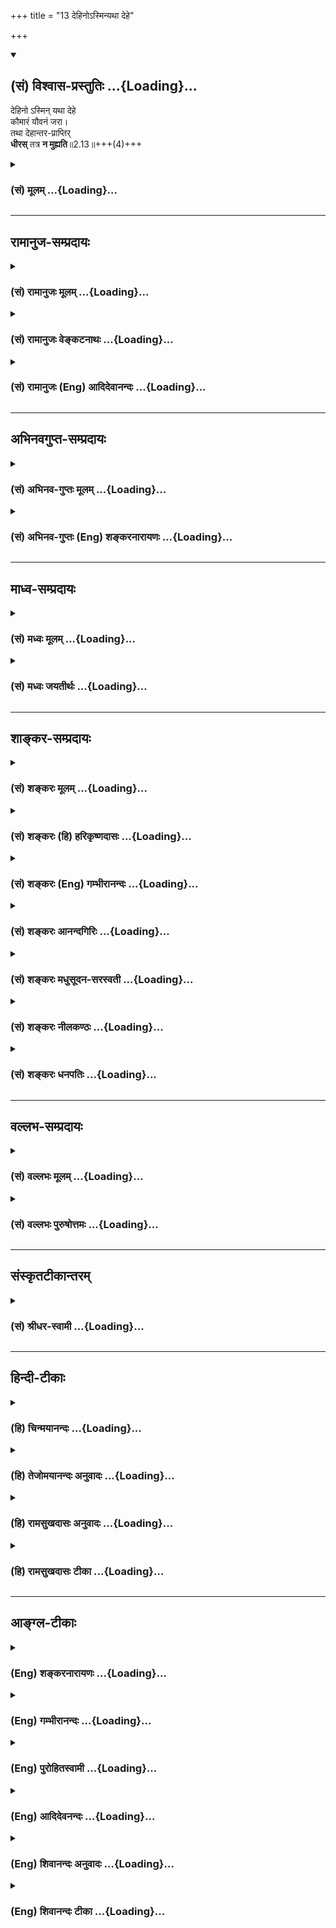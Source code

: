+++
title = "13 देहिनोऽस्मिन्यथा देहे"

+++
<div class="js_include" newlevelforh1="2" title="(सं) विश्वास-प्रस्तुतिः" unfilled url="/purANam_vaiShNavam/mahAbhAratam/06-bhIShma-parva/03-bhagavad-gItA-parva/saMskRtam/vishvAsa-prastutiH/02_sAnkhya-yogaH_sarva-/13_dehino-sminyathA_.md">
<details open><summary><h2>(सं) विश्वास-प्रस्तुतिः ...{Loading}...</h2></summary>

देहिनो ऽस्मिन् यथा देहे  
कौमारं यौवनं जरा।  
तथा देहान्तर-प्राप्तिर्  
**धीरस्** तत्र **न मुह्यति**॥2.13॥+++(4)+++
</details>
</div>
<div class="js_include collapsed" newlevelforh1="3" title="(सं) मूलम्" unfilled url="/purANam_vaiShNavam/mahAbhAratam/06-bhIShma-parva/03-bhagavad-gItA-parva/saMskRtam/mUlam/02_sAnkhya-yogaH_sarva-/13_dehino-sminyathA_.md">
<details><summary><h3>(सं) मूलम् ...{Loading}...</h3></summary>

देहिनोऽस्मिन्यथा देहे कौमारं यौवनं जरा।  
तथा देहान्तरप्राप्तिर्धीरस्तत्र न मुह्यति।।2.13।।
</details>
</div>


_________________
## रामानुज-सम्प्रदायः
<div class="js_include collapsed" newlevelforh1="3" title="(सं) रामानुजः मूलम्" unfilled url="/purANam_vaiShNavam/mahAbhAratam/06-bhIShma-parva/03-bhagavad-gItA-parva/saMskRtam/rAmAnujaH/mUlam/02_sAnkhya-yogaH_sarva-/13_dehino-sminyathA_.md">
<details><summary><h3>(सं) रामानुजः मूलम् ...{Loading}...</h3></summary>

।।2.13।। एकस्मिन् देहे वर्तमानस्य **देहिनः** कौमारावस्थां विहाय
यौवनाद्यवस्थाप्राप्तौ आत्मन स्थिरबुद्ध्या **यथा** आत्मा नष्ट इति न
शोचति देहाद् **देहान्तर**प्राप्तौ अपि **तथा** एव स्थिर आत्मा इति
बुद्धिमान् न शोचति। अत आत्मनां नित्यत्वाद् आत्मानो न शोकस्थानम्।  
एतावद् अत्र कर्तव्यम् आत्मनां नित्यानाम् एव अनादिकर्मवश्यतया
तत्तत्कर्मोचितदेहसंस्पृष्टानां तैरेव देहैः बन्धनिवृत्तये शास्त्रीयं
स्ववर्णोचितं युद्धादिकम् अनभिसंहितफलं कर्म कुर्वताम् अवर्जनीयतया
इन्द्रियैः इन्द्रियार्थस्पर्शाः शीतोष्णादिप्रयुक्तसुखदुःखदा भवन्ति ते तु
यावच्छास्त्रीयकर्मसमाप्ति क्षन्तव्या इति।  
इमम् अर्थम् अनन्तरम् एव आह  

</details>
</div>
<div class="js_include collapsed" newlevelforh1="3" title="(सं) रामानुजः वेङ्कटनाथः" unfilled url="/purANam_vaiShNavam/mahAbhAratam/06-bhIShma-parva/03-bhagavad-gItA-parva/saMskRtam/rAmAnujaH/venkaTanAthaH/02_sAnkhya-yogaH_sarva-/13_dehino-sminyathA_.md">
<details><summary><h3>(सं) रामानुजः वेङ्कटनाथः ...{Loading}...</h3></summary>

  
  
।।2.13।। आत्मनामशोचनीयत्वाय नित्यत्वमुक्तम् तत्रात्मनित्यत्वे
जन्ममरणादिप्रतीतिव्यवहारौ कथमिति शङ्कां दृष्टान्तेन परिहरति देहिन
इति। अस्मिन् इति निर्देशाभिप्रेतमाह एकस्मिन्निति।
देहस्यावस्थात्रयान्वयनिदर्शनादपि देहिन्येव
तन्निदर्शनमुचितमित्यभिप्रायेणाह देहे वर्तमानस्येति। कौमारं यौवनं जरा इति
क्रमनिर्देशसूचितार्थस्वभावफलितमुक्तंविहायेति। कौमारयौवनत्यागयोरपि
शोकविशेषनिमित्तत्वात्तद्व्यवच्छेदार्थं यथाशब्दतात्पर्यव्यक्त्यर्थं
चोक्तंआत्मन इत्यादि। बाल्यावस्थानिवृत्तावप्यात्मनः स्थिरत्वबुद्धिर्हि
तद्विनाशनिमित्तशोकाभावहेतुः सोऽत्रापि समान इत्यर्थः। देहान्तरप्राप्तिः
इत्यत्रान्तरशब्दसूचितं पूर्वदेहत्यागाख्यं शोकप्रसञ्जकं दर्शयति देहादिति।
धीरशब्दस्य प्रकरणविशेषितोऽर्थःस्थिर आत्मेति बुद्धिमानिति। अशोच्यान्
इत्यादिना प्रागुक्तेन सङ्गमयति अत इति।  
  
  
एवं श्लोकद्वयेन क्रमात् प्राप्यं निवर्त्यं च व्यञ्जितम् अथात्र हृद्गतं
प्रापकविषयोत्तरश्लोकद्वयफलितं सङ्कलय्य सङ्गतमाह एतावदिति बन्धनिवृत्तय
इत्यन्तःअमृतत्वाय कल्पते 2।15 इत्यस्यार्थः। शुद्धस्वभावानां
संसारानुपपत्तिपरिहारायोक्तंअनादीति। कर्मवश्यतया न
त्वनिर्वचनीयाज्ञानादिवश्यतयेति भावः। स्वतोऽत्यन्तसमानानामात्मनां
देहभोगादिवैषम्यसिद्ध्यर्थमुक्तंतत्तत्कर्मेति। देहैर्बन्धनिवृत्तय इति
देहैर्यो बन्धस्तस्य निवृत्तय इत्यर्थः। यद्वा देहः कर्म
कुर्वतामित्यन्वयः। तदा तु बन्धका एव देहामोक्षसाधनौपयिकाः सम्भवन्तीति
अवधारणाभिप्रायः। शास्त्रीयमिति। अन्यथेश्वरशासनातिलङ्घनाद्दण्ड एव स्यादिति
भावः। स्ववर्णोचितमिति न तु त्वया युद्धादिकं परित्यज्य भैक्षं चर्तुं श्रेय
इति भावः। अमृतत्वहेतुत्वायोक्तंअनभिसंहितेति। प्रतिकूलस्वभावस्य कथं
कर्तव्यत्वमिति शङ्कानिवर्तकतुशब्दद्योतितमवर्जनीयत्वं तितिक्षितव्यत्वे
हेतुः इत्येतावदत्र कर्तव्यमित्यन्वयः।  
  
  
  

</details>
</div>
<div class="js_include collapsed" newlevelforh1="3" title="(सं) रामानुजः (Eng) आदिदेवानन्दः" unfilled url="/purANam_vaiShNavam/mahAbhAratam/06-bhIShma-parva/03-bhagavad-gItA-parva/saMskRtam/rAmAnujaH/english/AdidevAnandaH/02_sAnkhya-yogaH_sarva-/13_dehino-sminyathA_.md">
<details><summary><h3>(सं) रामानुजः (Eng) आदिदेवानन्दः ...{Loading}...</h3></summary>

2.13 As the self is eternal, one does not grieve, thinking that the self
is lost, when an embodied self living in a body gives up the state of
childhood and attains youth and other states. Similarly, the wise men,
knowing that the self is eternal, do not grieve, when the self attains a
body different from the present body. Hence the selves, being eternal,
are not fit objects for grief. This much has to be done here; the
eternal selves because of Their being subject ot beginningless Karma
become endowed with bodies suited to Their Karmas. To get rid of this
bondage (of bodies), embodied beings perform duties like war appropriate
to their stations in life with the help of the same bodies in an
attitude of detachment from the fruits as prescribed by the scripture.
Even to such aspirants, contacts with sense-objects give pleasure and
pain, arising from cold, heat and such other things. But these
experiences are to be endured till the acts enjoined in the scriptures
come to an end. The Lord explains the significance immediately
afterwards:

</details>
</div>


_________________
## अभिनवगुप्त-सम्प्रदायः
<div class="js_include collapsed" newlevelforh1="3" title="(सं) अभिनव-गुप्तः मूलम्" unfilled url="/purANam_vaiShNavam/mahAbhAratam/06-bhIShma-parva/03-bhagavad-gItA-parva/saMskRtam/abhinava-guptaH/mUlam/02_sAnkhya-yogaH_sarva-/13_dehino-sminyathA_.md">
<details><summary><h3>(सं) अभिनव-गुप्तः मूलम् ...{Loading}...</h3></summary>

।।2.13 2.14।। एवमर्थद्वयमाह  
  
न हीत्यादि। अहं हि नैव नासम् अपि तु आसम् एवं त्वम् अमी च राजानः।
आकारान्तरे च सति यदि शोच्यता तर्हि कौमारात् यौवनावाप्तौ किमिति न शोच्यते
यो धीरः स न शोचति। धैर्यं च +++(N धैर्ये च)+++ एतच्छरीरेऽपि यस्यास्था नास्ति
तेन सुकरम्। अतस्त्वं धैर्यमन्विच्छ।  

</details>
</div>
<div class="js_include collapsed" newlevelforh1="3" title="(सं) अभिनव-गुप्तः (Eng) शङ्करनारायणः" unfilled url="/purANam_vaiShNavam/mahAbhAratam/06-bhIShma-parva/03-bhagavad-gItA-parva/saMskRtam/abhinava-guptaH/english/shankaranArAyaNaH/02_sAnkhya-yogaH_sarva-/13_dehino-sminyathA_.md">
<details><summary><h3>(सं) अभिनव-गुप्तः (Eng) शङ्करनारायणः ...{Loading}...</h3></summary>

2.12-13 Na hi etc. Dehinah etc Never indeed did I not exist, but I did
exist \[always\]. Likewise are you and these kings. If there can be
lamentability for one, on attaining change in physical form then why is
one not lamented over when one attains the youth from the boyhood ; He,
who is wise, does not lament. But, wisdom is easily attainable for him
whose concern is not even for this \[present\] body. Therefore you must
seek wisdom.

</details>
</div>


_________________
## माध्व-सम्प्रदायः
<div class="js_include collapsed" newlevelforh1="3" title="(सं) मध्वः मूलम्" unfilled url="/purANam_vaiShNavam/mahAbhAratam/06-bhIShma-parva/03-bhagavad-gItA-parva/saMskRtam/madhvaH/mUlam/02_sAnkhya-yogaH_sarva-/13_dehino-sminyathA_.md">
<details><summary><h3>(सं) मध्वः मूलम् ...{Loading}...</h3></summary>

।।2.13।। देहिनो भावे एतद्भवति तदेवासिद्धमिति चेत् न देहिनोऽस्मिन्। यथा
कौमारादिशरीरभेदेऽपि देही तदीक्षिता सिद्धः एवं देहान्तरप्राप्तावपि
ईक्षितृत्वात्। न हि जडस्य शरीरस्य कौमाराद्यनुभवः सम्भवति
मृतस्यादर्शनात्। मृतस्य वाय्वाद्यपगमादनुभवाभावः। अहं मनुष्यः
इत्याद्यनुभवाच्चैतत्सिद्धमिति चेत् न सत्येवाविशेषे देहे सुप्त्यादौ
ज्ञानादिविशेषादर्शनात्।  
समश्चाभिमानो मनसि काष्ठादिवच्च। श्रुतेश्च। प्रामाण्यं च प्रत्यक्षादिवत्।
न च बौद्धादिवत् अपौरुषेयत्वात्। न ह्यपौरुषेये पौरुषेयाज्ञानादयः
कल्पयितुं शक्याः। विना च कस्यचिद्वाक्यस्यापौरुषेयत्वं न
सर्वसमयाभिमतधर्मादिसिद्धिः।  
यश्च तौ नाङ्गीकुरुते नासौ समयी अप्रयोजकत्वात्। मास्तु धर्मो
निरूप्यत्वादिति चेत् न सर्वाभिमतस्य प्रमाणं विना निषेद्धुमशक्यत्वात्। न
च सिद्धिरप्रमाणकस्येति चेत् न सर्वाभिमतेरेव प्रमाणत्वात् अन्यथा
सर्ववाचनिकव्यवहारासिद्धेश्च।  
न च मया श्रुतमिति तव ज्ञातुं शक्यम् अन्यथा वा प्रत्युत्तरं स्यात्
भ्रान्तिर्वा तव स्यात् सर्वदुःखकारणत्वं वा स्यात् एको वाऽन्यथा स्यात्।
रचितत्वे च धर्मप्रमाणस्य कर्तुरज्ञानादिदोषशङ्का स्यात्। न चादोषत्वं  
  
स्ववाक्येनैव सिद्ध्यति। न च येनकेनचिदपौरुषेयमित्युक्तमुक्तवाक्यसमम्
अनादिकालपरिग्रहसिद्धत्वात्।  
अतः प्रामाण्यं श्रुतेः। अतः कुतर्कैर्धीरस्तत्र न मुह्यति। अथवा जीवनाशं
देहनाशं वा अपेक्ष्य शोकः। न जीवनाशं नित्यत्वादित्याह न त्वेवेति। नापि
देहनाशमित्याहदेहिन इति। यथा कौमारादिदेहहानेन जरादिप्राप्तावशोकः एवं
जीर्णादिदेहहानेन देहान्तरप्राप्तावपि।  

</details>
</div>
<div class="js_include collapsed" newlevelforh1="3" title="(सं) मध्वः जयतीर्थः" unfilled url="/purANam_vaiShNavam/mahAbhAratam/06-bhIShma-parva/03-bhagavad-gItA-parva/saMskRtam/madhvaH/jayatIrthaH/02_sAnkhya-yogaH_sarva-/13_dehino-sminyathA_.md">
<details><summary><h3>(सं) मध्वः जयतीर्थः ...{Loading}...</h3></summary>

।।2.13।। ननु चात्र किं परिदृश्यमानदेहपक्षीकारेणानुमीयते किंवा
तदतिरिक्तदेहिपक्षीकारेण। नाद्यः देहोत्पत्तिनाशयोः प्रत्यक्षसिद्धत्वेन
हेतोः स्वरूपासिद्धत्वात्कालात्ययापदिष्टत्वाच्चेति स्फुटत्वान्नोक्तम्।
द्वितीये दोषमाह **देहिन** इति। देहिनो देहवतो देहातिरिक्तस्यात्मनो भावे
सद्भावे एतन्नित्यत्वानुमानं सम्भवति देहपक्षोक्तदोषाभावात् किन्तु
देहातिरिक्तात्मसत्त्वमेवासिद्धम् प्रमाणाभावात्। ततश्चाश्रयासिद्धिरिति।
अस्तु वा देहातिरिक्तात्मसत्वं तथापि नानुमानं सम्भवतीत्याह **देहिन**
इति। देहिन इत्येकवचनमतंत्रम्। पूर्वोत्तरदेहेष्वेक एवात्मेत्यस्यार्थस्य
भावे एतदनुमानं सम्भवति स्वरूपसिद्ध्याद्यभावात्। किं नाम
तत्पूर्वोत्तरदेहेष्वात्मैक्यमेवासिद्धं प्रमाणाभावात्। तथाच
देहोत्पत्तावुत्पत्तिमतस्तद्विनाशे च विनाशवतः कथमनादित्वेन नित्यत्वं
साध्यते इति। उभयस्यापि परिहारदर्शनादेवं योज्यम् अर्थद्वयानुगुण्यायैव
बहुवचने प्रकृतेऽप्येकवचनम् तथा भाव इति पुल्ँ लिङ्गे प्रकृतेऽपि तदेवेति
सामान्यग्रहणाय नपुंसकनिर्देशः। नेत्याहेति शेषः।
देहिनोऽस्मिन्नित्यतःपरमितिशब्दश्च। आक्षेपद्वयपरिहाराय पादत्रयं
व्याख्याति **यथे**ति। अत्र देहीति तदीक्षिता सिद्ध इति
देहातिरिक्तात्मसाधनं तदिति कौमारादिपरामर्शः। याजकादित्वात्समासः।
द्वितीयान्तस्य तृन्नन्तेन वा समासः। अस्ति तावत्कौमारादिविषयमीक्षणम्। न
चेक्षणमीक्षितारं विना सम्भवति। स च वक्ष्यमाणात् परिशेषप्रमाणाद्देही
देहातिरिक्तः सिद्ध इति। अत्र कौमारादिग्रहणमतन्त्रम् ज्ञानमात्रेण ज्ञातुः
सिद्धेः। देहशब्दश्चेन्द्रियादिसहितशरीरवृत्तिः श्लोके च कौमारं यौवनं
जरेति विषयेण विषयीक्षणमुपलक्ष्यते तद्देहिनो देहातिरिक्तस्येत्युक्तं
भवति। यथेत्यादि समस्तं वाक्यं श्लोके च पादत्रयं देहभेदेऽप्यात्मैकत्वे
साधनम्। कौमारादिमच्छरीरभेद इत्यर्थः। देही एक एवेत्यर्थः।
**तदीक्षिते**ति। योऽहं कुमारशरीरवानभूवं स इदानीं युवशरीरवान्वर्त
इत्यादिप्रत्यभिज्ञातेत्यर्थः। देहान्तरप्राप्तावपीति
अनेकदेहप्राप्तावपीत्यर्थः। एक एव देही सिद्ध इति वर्तते। ईक्षितृत्वादिति
प्रत्यग्रजातस्य शिशोः आहाराद्यभिलाषेण पूर्वदेहानुसन्धानसिद्धेरित्याशयः।
एवमात्मनो देहातिरिक्तत्वं देहभेदेप्येकत्वं च प्रसाध्यधीरस्तत्र न मुह्यति
इत्युच्यते तस्य वैयर्थ्यमित्याशङ्क्य येऽस्मिन्विषयेऽन्येऽपि मोहास्ते
धीरेण स्वयं निराकार्या इत्येवमर्थत्वान्न वैयर्थ्यमित्याशयवान्
तत्प्रदर्शनार्थमुत्तरं प्रकरणमारभते। तत्रेक्षणेन कथं
देहातिरिक्तात्मसिद्धिः ईक्षिता हि तेन सिध्यति। स च
शरीरप्राणजठरानलेन्द्रियमनोविषयसन्निधौ ईक्षणदर्शनात्तेषामन्यतमः किं न
स्यात् इत्यतः शरीरस्य तावदीक्षणं निषेधति **न हीति**। अत्रापि
कौमारादीत्यतन्त्रम्। शरीरस्यानुभवो न सम्भवतीति प्रतिज्ञा। **जडस्य
शरीर**स्येति हेतुद्वयम्। मृतस्यादर्शनादिति दृष्टान्तोक्तिः। जडत्वं च
भौतिकत्वं विवक्षितमिति न साध्याविशिष्टता। अप्रयोजकत्वाभिप्रायेण शङ्कते
**मृतस्ये**ति। जीवच्छरीरमृतशरीरयोर्भौतिकत्वे शरीरत्वे च समानेऽपि मा
भून्मृतशरीरस्येक्षणम् प्राणादिवायूनां जाठरानलस्येन्द्रियाणां चापगमात्।
जीवतस्तु  
  
प्राणादिसन्निधानाद्भविष्यतीति। को विरोधः मा हि
भूदेकधर्मोपपन्नानामवान्तरकारणवैचित्र्यात् वैचित्र्याभावः। न
केवलमिदमाशङ्कते किन्तु अहं मनुष्य इत्याद्यनुभवादेतद्देहस्येक्षितृत्वं
सिद्धं प्रमितं चेत्यर्थः। दूषयति **ने**ति। न प्राणादिसन्निधानं
शरीरस्येक्षितृत्वे प्रयोजकं वाच्यम् सुप्तिमूर्छयोः शरीरे
प्राणाद्यपगमलक्षणरहिते सत्येव ज्ञानादीनां धर्माणामदर्शनात्।
ज्ञानग्रहणमुपलक्षणम्। सुखदुःखेच्छाद्वेषप्रयत्नैरप्यात्मा साध्य इति
सूचयितुमादिपदम्। मृतादौ ज्ञानाद्यभावश्च तत्कार्यादर्शनात्सिद्ध इति
दर्शयितुं **ज्ञानादिविशेषे**त्युक्तम्। ज्ञानादीनां विशेषः कार्यमिति।
एतेन सङ्घातचैतन्यपक्षः प्राणादिचैतन्यपक्षश्च पराकृतो वेदितव्यः।  
मनस ईक्षितृत्वमतिदेशेन निराचष्टे **समश्चे**ति। मनोविषय
ईक्षितृत्वाभिमानश्च पूर्वेण समः सुप्त्यादौ सत्यपि मनसि ज्ञानादर्शनात्।
एवं तर्ह्यात्मापि ज्ञाता न स्यादिति चेत् न तदा तस्य मनसा
सन्निकर्षाभावात्। मनसोऽपि तथाऽस्त्विति चेत् सिद्धस्तावदात्मा। मनसो
ज्ञातृत्वे दोषान्तरमाह **काष्ठादिवच्चे**ति। मनो न ज्ञातृ
ज्ञानकरणत्वात्। यद्यस्यां क्रियायां करणं न तत्तत्र कर्तृः यथा पाके
काष्ठानि छिदायां कुठारो वा। न चासिद्धो हेतुः मनसा जानामीत्यनुभवात्।
एतेनात्मसन्निकर्षेण मनो ज्ञात्रिति निरस्तम्। ननु जन्यज्ञानं मनोनिष्ठमिति
सिद्धान्तः तत्कथमेतत् मैवम् मनोनिष्ठस्यापि ज्ञानस्य न मनः कर्तृ किन्तु
आत्मैव यथाऽवयवविक्लेदलक्षणस्य पाकस्य न तण्डुलाः कर्तारः किन्तु देवदत्त
इति। एतेनेन्द्रियचैतन्यपक्षोऽपि निरस्तः चक्षुषा पश्यामीत्यादौ तेषामपि
करणत्वप्रतीतेरिति। अतीतादिज्ञानदर्शनाद्विषयचैतन्यपक्षः स्फुटदूषण इति न
निराकृतः। एवं परिशेषप्रमाणेन देहातिरिक्तात्मा सिद्धः तस्य
स्वभावादेवाहाराद्यभिलाषोपपत्तेः प्रत्यभिज्ञानमसिद्धमिति वदन्तं प्रति
आत्मनित्यत्वे प्रमाणान्तरं चाह **श्रुतेश्चे**ति।
अस्माच्छरीरभेदादूर्ध्वमुत्क्रम्यामुष्मिन् स्वर्गे लोके ऐ.उ.4।6
इत्यादिश्रुतेश्च देहातिरिक्तो नित्य आत्मा सिद्धः। अत एव न
स्वभाववादानवकाश इति। ननु बौद्धचार्वाकादीन् प्रति
देहातिरिक्तनित्यात्मसाधनमिदम् न च ते श्रुतेः प्रामाण्यमङ्गीकुर्वते
तत्कथं श्रुत्युदाहरणमित्यत आह **प्रामाण्यं** **चे**ति। बौद्धेन
तावत्प्रत्यक्षानुमानयोश्चार्वाकेण च प्रत्यक्षस्य प्रामाण्यमङ्गीकृतम्
तत्कुतः इति वक्तव्यम्। बोधकत्वेनेति चेत्तर्हि
तद्वच्छ्रुतेरप्यङ्गीक्रियताम्। ननु वाक्यत्वे समेऽपि
केषाञ्चिद्बौद्धादिवाक्यानामप्रामाण्यदर्शनाच्छ्रुतेरपि तदाशङ्क्यत इत्यत
आह **नचे**ति। बुद्धस्येदं बौद्धम् चार्वाको बौद्धमुदाहरति
बौद्धस्त्वन्यदिति द्रष्टव्यम्। अप्रामाण्यं श्रुतेः शङ्कनीयमिति शेषः। तथा
सति इन्द्रियलिङ्गयोरपि क्वचिदप्रामाण्यदर्शनात् सम्प्रतिपन्नयोरपि
प्रत्यक्षानुमानयोस्तच्छङ्काप्रसङ्गादिति भावः। प्रसक्ताऽपि शङ्का तत्र
निर्दोषत्वेनापनीयत इति चेत्समं प्रकृतेऽपीत्याह **अपौरुषेयत्वादि**ति।
अपौरुषेयत्वेऽपि दोषित्वं किं न स्यादित्यत आह **नही**ति।
सामान्योक्तित्वादपौरुषेये इति नपुंसकत्वोक्तिः। अन्यथा श्रुतेः
प्रकृतत्वात्स्त्रीलिङ्गं स्यात्। शब्दे ह्यबोधकत्वादयो दोषाः ते च
वक्तृपुरुषाश्रिताज्ञानादिमूलाः। यस्य तु वक्ता पुरुष एव नास्ति तत्र कथं
वक्तृपुरुषाश्रिताज्ञानादयो दोषमूलत्वेन कल्पयितुं शक्याः व्याहतेरिति।
अत्राज्ञानादीनां पौरुषेयत्वोक्तिरुपचारात्
पुरुषशब्दात्तत्कृतवाक्यादिष्वेव ढञः स्मरणात्। ननु श्रुतेरपौरुषेयत्वमेव
नास्ति वाक्यत्वात्। लौकिकवाक्यवदिति चेत् किमेवं वदतः किमपि
वाक्यमपौरुषेयं नास्तीति मतम् उत किञ्चिदस्तीति। आद्ये दोषमाह 
**विने**ति। कस्यचिद्वाक्यस्यापौरुषेयत्वाभावे धर्माधर्मयोरनिश्चयः
प्रसज्येत निश्चायकप्रमाणाभावात्। नच तथाऽस्त्विति वक्तुं शक्यम्
तत्सद्भावस्य सर्वैः समयिभिर्निश्चितत्वादिति।  
ननु प्रत्यक्षैकमप्रमाणवादी यश्चार्वाको धर्माधर्मौ नाङ्गीकुरुते तस्य
नेदमनिष्टम् किमप्यपौरुषेयं वाक्यं अनङ्गीकृत्य वेदापौरुषेयत्वं
प्रत्याचक्षाणान्सर्वान्प्रति चायं प्रसङ्ग इत्यतस्तेनापि
धर्मादिकमङ्गीकार्यैतं प्रसङगं वक्ष्याम इत्याशयेनाह **यश्चे**ति। तौ
धर्माधर्मौ इति प्रसज्येत इति शेषः। धर्माद्यनङ्गीकारे
कुतस्तच्छास्त्रस्याशास्त्रत्वप्रसङ्गो येनासौ शास्त्री न स्याक्ष्त्यित आह
**अप्रयोजकत्वा**दिति। प्रयुज्यते प्रवर्त्यते प्रणेता प्रणयने श्रोता च
श्रवणे शास्त्रे याभ्यां ते प्रयोजके विषयप्रयोजने अविद्यमाने प्रयोजके
यस्य शास्त्रस्य तत्तथा। अनन्यलभ्यं कमपि पुरुषार्थमधिकृत्य तत्साधनं
तथाविधमर्थं प्रतिपादयन्वाक्यसमूहो हि शास्त्रम् अन्यथाऽतिप्रसङ्गात् न
चातीन्द्रियस्याभावेऽन्यत्तथानुभूतं शक्यनिरूपणम्। अतः शास्त्रत्वसिद्धये
विषयादित्वेन धर्मादिकं किमप्यङ्गीकार्यमिति भावः। शङ्कते
**मा**स्त्विति। मायं न माङ्। अस्त्वित्यव्ययम्। धर्म इत्युपलक्षणम्
अनिरूप्यत्वात् तत्प्रमाणाभावेन प्रतिपादयितुमशक्यत्वात्। इदमुक्तं भवति
विषयप्रयोजने हि ते  
  
भवतः ये प्रमाणेन प्रतिपादयितुं शक्येते वाङ्मात्रस्य श्रोतृभिरनादरणात्।
नच धर्मादिकं प्रमाणेन प्रतिपादयितुं शक्यम् प्रत्यक्षागोचरत्वात्
अनुमानादेश्च प्रामाण्याभावात्। अतो न शास्त्रस्य विषयत्वादिना
धर्मादिकमङ्गीकर्तुमुचितम्। न चैतावता निर्विषयत्वाद्यापत्तिः यतो
धर्माद्यभावो विषयो भविष्यति। प्रयोजनं च श्रोतॄणां
धर्माद्यनुष्ठानप्रसक्तक्लेशनिवृत्तिः
धर्मादिसद्भावभ्रमोपरुद्धविषयसुखावाप्तिश्च प्रणेतुश्च लोकोपकारः उपकर्तारं
च प्रत्युपकुर्वन्ति लोका इति निराकरोति **ने**ति। एवं वदता
धर्माद्यभावोऽपि न शास्त्रविषयत्वेन शक्यते वक्तुम् सर्वाभिमतस्य धर्मादेः
प्रमाणं विना वाङ्मात्रेण निषेद्धुं नास्तीति प्रतिपादयितुमशक्यत्वात्।
घटाद्यभाव इव प्रत्यक्षेणैव धर्माद्यभावो निश्चेष्यत इति चेत् स्यादेवम्
यद्यत्र न काचिद्विप्रतिपत्तिः। यत्र त्वस्तित्वाभिमानस्तत्र पिशाचादाविव
प्रत्यक्षानुपलम्भः सन्देहहेतुरेव भवति इति। तदिदमुक्तं
**सर्वाभिमत**स्येति। पुनः शङ्कते **नचे**ति। मा भूद्धमार्द्यभावस्य
विषयत्वं तत्साधकप्रमाणाभावात् तथापि धर्मादेर्विषयत्वादिकं न घटते
अप्रामाणिकस्य प्रमित्यनुपपत्त्या साधयितुमशक्यत्वादिति निराकरोति
**ने**ति। अस्ति तावद्धर्मादिविषये सर्वेषामाविपालगोपालमस्तित्वाभिमानः।
अभिमानो ज्ञानमेव। न च तस्य बाधकं किञ्चित्
धर्माद्यभावप्रतिपादकप्रमाणाभावस्योक्तत्वात्। अतः सर्वाभिमतेरेव धर्मादौ
प्रमाणत्वात् तत्करणस्य च प्रमाणत्वात् धर्मादेः प्रामाणिकत्वसिद्धौ किमनया
व्यर्थचिन्तया। नच तत्र प्रमाणविशेषोऽशक्यनिरूपणः आगमस्य
तत्सहकारिणोऽनुमानस्य च सत्वात्। अत एव नान्धपरम्पराऽपि। आगमादेः
प्रामाण्यं नास्तीति उक्तमित्यत आह **अन्यथे**ति। यदाऽऽगमस्यानुमानस्य च
न प्रामाण्यं तदा सर्वस्य वाचा निर्वर्त्यस्य व्यवहारस्यासिद्धिः स्यात्।
परप्रत्ययनार्थो हि वाग्व्यवहारः स यदि न परं प्रत्याययेत् व्यर्थो न
क्रियेतैवेति। चशब्दः प्रमाणसामान्यसिद्ध्या तद्विशेषसिद्धेः समुच्चये।  
भवत्वागमप्रामाण्ये वाचनिकव्यवहारासिद्धिः अनुमानप्रामाण्ये तु कथमित्यत आह
**नचे**ति। त्वदीयं वाक्यं मया श्रूयते इति ज्ञात्वा मां प्रति त्वया
वाग्व्यवहारः क्रियते अन्यथा वा। द्वितीये निष्फलो न कर्तव्यः स्यात्।
नाद्यः परचित्तवृत्तीनां परस्याप्रत्यक्षत्वेन मया श्रुतमिति तव
ज्ञातुमशक्यत्वात्। मदीयं प्रत्युत्तरमेव तज्ज्ञानोपाय इत्येव वक्तव्यमिति
भावः। अस्त्वेवमित्यत आह **अन्यथा वे**ति। वाशब्दोऽवधारणे। प्रत्युत्तरं
हि लिङ्गतया ज्ञापकम् नच तव मतेऽनुमानं प्रमाणम्। अतः
प्रत्युत्तरमन्यथैवाज्ञापकमेव स्यादिति। ननु लिङ्गशब्दयोः प्रामाण्मेव
नाङ्गीक्रियते ज्ञापकत्वमात्रमङ्गीक्रियत एव। अतः कथं
वाचनिकव्यवहारसिद्धिरित्यत आह **भ्रान्तिर्वे**ति। ज्ञापकत्वमङ्गीकृत्य
प्रामाण्यानङ्गीकारे शब्दलिङ्गाभ्यां जायमानः प्रत्ययस्तव
मतेर्भ्रान्तिर्वा स्यात्संशयो वा गत्यन्तराभावात्। न च परस्य
भ्रान्त्याद्यर्थं वचनप्रयोगः नापि प्रत्युत्तरेण भ्रान्तः सन्दिग्धो वा
वाक्यं प्रयुङ्क्त इति युक्तम् अतो
वाचनिकव्यवहारसिद्ध्यर्थमागमानुमानप्रामाण्यमङ्गीकार्यमिति। एवं
चार्वाकशास्त्रस्य विषयं निराकृत्य प्रयोजनमपि निराकुर्वन श्रोतृप्रयोजनं
तावन्निराचष्टे **सर्वे**ति। यथा शास्त्रस्य सर्वेषां श्रोतॄणां
सुखकारणत्वम् यथा धर्माद्यभावज्ञाने सर्वमर्यादातिक्रमे परस्परहिंसादिना
सर्वदुःखकारणत्वं च स्यात् तथा च समव्ययफलं निष्प्रयोजनमेवेति। इदानीं
शास्त्रप्रणेतृप्रयोजनं निराकरोति **एको वे**ति। धर्मादिज्ञानशून्याः
पशुप्राया नोपकारिणमुपकुर्वन्ति अपितु सर्वेऽप्यपकर्तुमलम्। तदभावेऽप्येको
वाऽन्यथाऽपकारकः स्यादिति भावः। तदेवं धर्माद्यनङ्गीकारे शास्त्रस्य
विषयाद्यभावेनाशास्त्रत्वप्रसङ्गात्सर्वैर्धर्मादिकमङ्गीकार्यमिति। ननु
स्वीकृतं धर्मादिकं पौरुषेयवाक्यात्तन्निंश्चय इत्यत आह **रचितत्वे**
चेति। ततश्च न धर्मादिनिश्चय इति भावः। निर्दोषत्वेन प्रमितोऽसाविति चेत्
तस्य निर्दोषत्वं किं तद्वाक्यात्सिद्धं प्रमाणान्तरेण वा। न द्वितीयः
तदभावात्। आद्यं दूषयति **नचे**ति अतिप्रसङ्गादिति भावः। न च
प्रत्यक्षादिना धर्मादिसिद्धिः। अतः सर्वैः किमप्यपौरुषेयं
वाक्यमङ्गीकार्यम्। अङ्गीकृतं च बौद्धादिभिः स्वसमयापौरुषेयत्वम्
शौद्धोदनिप्रभृतयः सम्प्रदायप्रवर्तकाः इत्युक्तत्वात्। ततः किमिति
चेद्वाक्यत्वहेतोस्तत्रानैकान्त्यमिति।
अस्त्वेवमनुमानस्यान्यतरानैकान्त्याच्छ्रुतेरपौरुषेयत्वे बाधकाभावः।
तत्साधकं तु किमिति चेत्कर्तुरप्रसिद्धिरपौरुषेयत्वप्रसिद्धिश्चेति ब्रूमः।
एवं तर्हि गूढकर्तृकस्य कृतापौरुषेयत्वप्रसिद्धिकस्याप्यपौरुषेयत्वप्रसङ्ग
इत्यत आह  **न चे**ति। केनचित्कृतमिति शेषः। **उक्तवाक्यसमं**
वेदवदपौरुषेयमित्यर्थः। अनादिकाले यः परिग्रहः प्राक्तनमेवैतदिति ज्ञानं
तेन विषयीकृतत्वाच्छ्रुतेः इतरस्य तदभावादपौरुषेयत्वप्रसिद्धिरेव तत्र
भग्नेति भावः।  
अपौरुषेयत्वसिद्धौ सिद्धमर्थमुपसंहरति **अत** इति। एवं चतुर्थपादोपयुक्तं
प्रमेयमुक्त्वा तमिदानीं निवेशयति **अत** इति। यत एवं
नैरात्म्यवादिभिरुत्प्रेक्षिताः कुतर्काः अतस्तैः कुतर्कैर्धीरो
धीमांस्तत्र देहातिरिक्तनित्यात्मसद्भावविषये न मोहमापद्यते। नरके नियतं
वासः 1।44 इत्याद्यर्जुनवचनेन तस्य नित्यात्मप्रतिपत्तिसिद्धेः
प्रथमपुरुषप्रयोगः। अनेकार्था गीतेति दर्शयितुं श्लोकद्वयं प्रकारान्तरेण
व्याचष्टे **अथ**वेति। न जीवनाशमपेक्ष्य शोकः कार्य इति शेषः।
नित्यत्वाज्जीवस्य। अनेन योजनापूर्ववदेवेति ज्ञापयति। नापीत्यत्रापि
पूर्ववच्छेषः। अत्र पूर्वयोजना न सङ्गच्छते अतोऽन्यथापादत्रयं व्याख्याति
**यथे**ति। जरादिप्राप्तौ देहान्तरप्राप्ताविति निमित्तसप्तम्यौ
ततश्चायमर्थः। कौमाराद्यवस्थाविशिष्टदेहहाने तावन्नास्ति शोक इति
प्रसिद्धम् तत्कस्य हेतोः इति वाच्यम् जरादिविशिष्टदेहान्तरलाभात्।
समानलाभेन हानिर्हि समाधीयत इति चेत् तर्हि मरणेऽपि शोको न कार्यः
देहान्तरस्य लाभादेव। यदा तु जीर्णलाभेन समीचीनहानेः प्रतिविधानं तदा तु
सुतरां समीचीनलाभेन जीर्णहानेरिति। तत्रावस्थामात्रहानिः अत्र
त्ववस्थावतोऽपीत्येतदनुपयुक्तं वैषम्यं निष्कप्रदानेन पटग्रहणदर्शनादिति
भावनोक्तं **धीर** इति।  

</details>
</div>


_________________
## शाङ्कर-सम्प्रदायः
<div class="js_include collapsed" newlevelforh1="3" title="(सं) शङ्करः मूलम्" unfilled url="/purANam_vaiShNavam/mahAbhAratam/06-bhIShma-parva/03-bhagavad-gItA-parva/saMskRtam/shankaraH/mUlam/02_sAnkhya-yogaH_sarva-/13_dehino-sminyathA_.md">
<details><summary><h3>(सं) शङ्करः मूलम् ...{Loading}...</h3></summary>

।।2.13।।  
  
देहः अस्य अस्तीति देही तस्य **देहिनो** देहवतः आत्मनः **अस्मिन्**
वर्तमाने देहे यथा येन प्रकारेण **कौमारं** कुमारभावो बाल्यावस्था
**यौवनं** यूनो भावो मध्यमावस्था **जरा** वयोहानिः जीर्णावस्था
इत्येताः तिस्रः अवस्थाः अन्योन्यविलक्षणाः। तासां प्रथमावस्थानाशे न नाशः
द्वितीयावस्थोपजने न उपजननम् आत्मनः। किं तर्हि अविक्रियस्यैव
द्वितीयतृतीयावस्थाप्राप्तिः आत्मनो दृष्टा। **तथा** तद्वदेव देहाद्
अन्यो देहो देहान्तरं तस्य प्राप्तिः **देहान्तरप्राप्तिः**
अविक्रियस्यैव आत्मन इत्यर्थः। **धीरो** धीमान् **तत्र** एवं सति **न
मुह्यति** न मोहमापद्यते।।  
यद्यपि आत्मविनाशनिमित्तो मोहो न संभवति नित्य आत्मा इति विजानतः तथापि
शीतोष्णसुखदुःखप्राप्तिनिमित्तो मोहो लौकिको दृश्यते सुखवियोगनिमित्तो मोहः
दुःखसंयोगनिमित्तश्च शोकः। इत्येतदर्जुनस्य वचनमाशङ्क्य भगवानाह

</details>
</div>
<div class="js_include collapsed" newlevelforh1="3" title="(सं) शङ्करः (हि) हरिकृष्णदासः" unfilled url="/purANam_vaiShNavam/mahAbhAratam/06-bhIShma-parva/03-bhagavad-gItA-parva/saMskRtam/shankaraH/hindI/harikRShNadAsaH/02_sAnkhya-yogaH_sarva-/13_dehino-sminyathA_.md">
<details><summary><h3>(सं) शङ्करः (हि) हरिकृष्णदासः ...{Loading}...</h3></summary>

।।2.13।। आत्मा किसके सदृश नित्य है इसपर दृष्टान्त कहते हैं  
  
जिसका देह है वह देही है उस देहीकी अर्थात् शरीरधारी आत्माकी इस वर्तमान
शरीरमें जैसे कौमार बाल्यावस्था यौवनतरुणावस्था और जरा वृद्धावस्था ये
परस्पर विलक्षण तीनों अवस्थाएँ होती हैं।  
इनमें पहली अवस्थाके नाशसे आत्मका नाश नहीं होता और दूसरी अवस्थाकी
उत्पत्तिसे आत्माकी उत्पत्ति नहीं होती तो फिर क्या होता है कि निर्विकार
आत्माको ही दूसरी और तीसरी अवस्थाकी प्राप्ति होती हुई देखी गयी है।  
वैसे ही निर्विकार आत्माको ही देहान्तरकी प्राप्ति अर्थात् इस शरीरसे दूसरे
शरीरका नाम देहान्तर है  
  
उसकी प्राप्ति होती है ( होती हुईसी दीखती है )।  
ऐसा होनेसे अर्थात् आत्माको निर्विकार और नित्य समझ लेनेके कारण धीर
बुद्धिमान् इस विषयमें मोहित नहीं होता मोहको प्राप्त नहीं होता।  

</details>
</div>
<div class="js_include collapsed" newlevelforh1="3" title="(सं) शङ्करः (Eng) गम्भीरानन्दः" unfilled url="/purANam_vaiShNavam/mahAbhAratam/06-bhIShma-parva/03-bhagavad-gItA-parva/saMskRtam/shankaraH/english/gambhIrAnandaH/02_sAnkhya-yogaH_sarva-/13_dehino-sminyathA_.md">
<details><summary><h3>(सं) शङ्करः (Eng) गम्भीरानन्दः ...{Loading}...</h3></summary>

2.13 As to that, to show how the Self is eternal, the Lord cites an
illustration by saying,'৷৷.of the embodied,' etc. Yatha, as are, the
manner in which; kaumaram, boyhood; yauvanam, youth, middle age; and
jara, decrepitude, advance of age; dehinah, to an embodied being, to one
who possesses a body (deha), to the Self possessing a body; asmin, in
this, present; dehe, body . These three states are mutually distinct. On
these, when the first state gets destroyed the Self does not get
destroyed; when the second state comes into being It is not born. What
then; It is seen that the Self, which verily remains unchanged, acires
the second and third states. Tatha, similar, indeed; is Its, the
unchanging Self's dehantarapraptih, acisition of another body, a body
different from the present one. This is the meaning. Tatra, this being
so; dhirah, an intelligent person; na, does not; muhyati, get deluded.

</details>
</div>
<div class="js_include collapsed" newlevelforh1="3" title="(सं) शङ्करः आनन्दगिरिः" unfilled url="/purANam_vaiShNavam/mahAbhAratam/06-bhIShma-parva/03-bhagavad-gItA-parva/saMskRtam/shankaraH/AnandagiriH/02_sAnkhya-yogaH_sarva-/13_dehino-sminyathA_.md">
<details><summary><h3>(सं) शङ्करः आनन्दगिरिः ...{Loading}...</h3></summary>

।।2.13।। ननु पूर्वं देहं विहायापूर्वं देहमुपाददानस्य
विक्रियावत्त्वेनोत्पत्तिविनाशवत्त्वविभ्रमः समुद्भवेदिति शङ्कते
**तत्रेति।** अशोच्यत्वप्रतिज्ञायां नित्यत्वे हेतौ कृते सतीति यावत्।
अवस्थाभेदे सत्यपि वस्तुतो विक्रियाभावादात्मनो
नित्यत्वमुपपन्नमित्युत्तरश्लोकेन दृष्टान्तावष्टम्भेन प्रतिपादयतीत्याह
**दृष्टान्तमिति।** न केवलमागमादेवात्मनो नित्यत्वं
किंत्ववस्थान्तरवज्जन्मान्तरे पूर्वसंस्कारानुवृत्तेश्चेत्याह **देहिन
इति।** देहवत्त्वं तस्मिन्नहंममाभिमानभाक्त्वम्। तासामिति निर्धारणे
षष्ठी। आत्मनः श्रुतिस्मृत्युपपत्तिभिर्नित्यत्वज्ञानम्। धीमानित्यत्र
धीर्विवक्ष्यते। एवं सतीति। तत्त्वतो विक्रियाभावान्नित्यत्वे समधिगते
सतीत्यर्थः।  

</details>
</div>
<div class="js_include collapsed" newlevelforh1="3" title="(सं) शङ्करः मधुसूदन-सरस्वती" unfilled url="/purANam_vaiShNavam/mahAbhAratam/06-bhIShma-parva/03-bhagavad-gItA-parva/saMskRtam/shankaraH/madhusUdana-sarasvatI/02_sAnkhya-yogaH_sarva-/13_dehino-sminyathA_.md">
<details><summary><h3>(सं) शङ्करः मधुसूदन-सरस्वती ...{Loading}...</h3></summary>

।।2.13।। ननुदेहमात्रं चैतन्यविशिष्टमात्मा इति लोकायतिकाः। तथाच स्थूलोऽहं
गौरोऽहं गच्छामि चेत्यादिप्रत्यक्षप्रतीतानां प्रामाण्यमनपोहितं भविष्यति
यतः कथं देहादात्मनो व्यतिरेकः व्यतिरेकेऽपि कथं वा जन्मविनाशशून्यत्वं
जातो देवदत्तो मृतो देवदत्त इति प्रतीतेर्देहजन्मनाशाभ्यां सहात्मनोऽपि
जन्मविनाशोपपत्तेरित्याशङ्क्याह देहाः सर्वे भूतभविष्यवर्तमाना
जगन्मण्डलवर्तिनोऽस्य सन्तीति देही। एकस्यैव विभुत्वेन
सर्वदेहयोगित्वात्सर्वत्र चेष्टोपपत्तेर्न प्रतिदेहमात्मभेदे प्रमाणमस्तीति
सूचयितुमेकवचनम्। सर्वे वयमिति बहुवचनं तु पूर्वत्रदेहभेदानुवृत्त्या न
त्वात्मभेदाभिप्रायेणेति न दोषः। तस्य देहिन एकस्यैव सतोऽस्मिन्वर्तमाने
देहे यथा कौमारं यौवनं जरेत्यवस्थात्रयं परस्परविरुद्धं भवति नतु
तद्भेदेनात्मभेदः यएवाहं बाल्ये पितरावन्वभूवं सएवाहं वार्धके
प्रणप्तॄननुभवामीति दृढतरप्रत्यभिज्ञानात् अन्यनिष्ठसंस्कारस्य
चान्यत्रानुसन्धानाजनकत्वात् तथा तेनैव प्रकारेणाविकृतस्यैव सत आत्मनो
देहान्तरप्राप्तिरेतस्माद्देहादत्यन्तविलक्षणदेहप्राप्तिः स्वप्ने
योगैश्वर्ये च तद्देहभेदानुसन्धानेऽपि स एवाहमिति प्रत्यभिज्ञानात्। तथाच
यदि देह एवात्मा भवेत्तदा कौमारादिभेदेन देहे भिद्यमाने प्रतिसन्धानं न
स्यात् अथतु कौमाराद्यवस्थानामत्यन्तवैलक्षण्येऽप्यवस्थावतो
देहस्ययावत्प्रत्यभिज्ञं वस्तुस्थितिः इति न्यायेनैक्यं ब्रूयात्तदापि
स्वप्नयोगैश्वर्ययोर्देहधर्मभेदे प्रतिसन्धानं न स्यादित्युभयोदाहरणम्। अतो
मरुमरीचिकादावुदकादिबुद्धेरिव स्थूलोऽहमित्यादिबुद्धेरपि
भ्रमत्वमवश्यमभ्युपेयम् बाधस्योभयत्रापि तुल्यत्वात्। एतच्चन जायते इत्यादौ
प्रपञ्चयिष्यते। एतेन देहाद्व्यतिरिक्तो देहेन सहोत्पद्यते विनश्यति चेति
पक्षोऽपि प्रत्युक्तः। तत्रावस्थाभेदे प्रत्यभिज्ञोपपत्तावपि धर्मिणो
देहस्य भेदे प्रत्यभिज्ञानुपपत्तेः। अथवा यथा
कौमाराद्यवस्थाप्राप्तिरविकृतस्यात्मन एकस्यैव तथा देहान्तर
प्राप्तिरेतस्माद्देहादुत्क्रान्तौ। तत्र स एवाहमिति प्रत्यभिज्ञानाभावेऽपि
जातमात्रस्य हर्षशोकभयादिसंप्रतिपत्तेः पूर्वसंस्कारजन्याया दर्शनात्।
अन्यथा स्तनपानादौ प्रवृत्तिर्न स्यात्। तस्या
इष्टसाधनतादिज्ञानजन्यत्वस्यादृष्टमात्रजन्यत्वस्य चाभ्युपगमात्। तथाच
पूर्वापरदेहयोरात्मैक्यसिद्धिः। अन्यथा
कृतनाशाकृताभ्यागमप्रसङ्गादित्यन्यत्र विस्तरः। कृतयोः
पुण्यपापयोर्भोगमन्तरेण नाशः कृतनाशः अकृतयोः
पुण्यपापयोरकस्मात्फलदातृत्वमकृताभ्यागमः। अथवा देहिन एकस्यैव तव यथा
क्रमेण देहावस्थोत्पत्तिविनाशयोर्न भेदः नित्यत्वात् तथा
युगपत्सर्वदेहान्तरप्राप्तिरपि तवैकस्यैव विभुत्वात् मध्यमपरिमाणत्वे
सावयवत्वेन नित्यत्वायोगात् अणुत्वे सकलदेहव्यापिसुखाद्यनुपलब्धिप्रसङ्गात्
विभुत्वे निश्चिते सर्वत्र दृष्टकार्यत्वात्सर्वशरीरेष्वेक एवात्मा त्वमिति
निश्चितोऽर्थः। तत्रैवंसति वध्यघातकभेदकल्पनया त्वमधीरत्वान्मुह्यसि
धीरस्तु विद्वान्न मुह्यति अहमेषां हन्ता एते मम वध्या इति
भेददर्शनाभावात्। तथाच विवादगोचरापन्नाः सर्वे देहा एकभोक्तृकाः
देहत्वात्त्वद्देहवत् इति। श्रुतिरपिएको देवः सर्वभूतेषु गूढः सर्वव्यापी
सर्वभूतान्तरात्मा इत्यादि। एतेन यदाहुःदेहमात्रमात्मा इति
चार्वाकाःइन्द्रियाणि मनः प्राणश्च इति तदेकदेशिनःक्षणिकं विज्ञानम् इति
सौगताःदेहातिरिक्तः स्थिरो देहपरिमाणः इति दिगम्बराःमध्यमपरिमाणस्य
नित्यत्वानुपपत्तेः नित्योऽणुः इत्येकदेशिनः तत्सर्वमपाकृतं भवति
नित्यत्वविभुत्वस्थापनात्।  

</details>
</div>
<div class="js_include collapsed" newlevelforh1="3" title="(सं) शङ्करः नीलकण्ठः" unfilled url="/purANam_vaiShNavam/mahAbhAratam/06-bhIShma-parva/03-bhagavad-gItA-parva/saMskRtam/shankaraH/nIlakaNThaH/02_sAnkhya-yogaH_sarva-/13_dehino-sminyathA_.md">
<details><summary><h3>(सं) शङ्करः नीलकण्ठः ...{Loading}...</h3></summary>

।।2.13।। यद्यप्येवं तथापीष्टदेहवियोगजः शोको भवत्येवेत्याशङ्क्याह **देहिन
इति।** देहौ स्थूलसूक्ष्मौ विद्येते अस्य स देही चिदात्मा तस्य यथास्मिन्
स्थूलशरीरे कौमाराद्यवस्थासु देहभेदेऽपि एक एवाहं बाल आसमिदानीं
वृद्धोऽस्मीत्यभेदप्रत्यभिज्ञानादैक्यं बालादिशरीरेभ्योऽन्यत्वं च
व्यावृत्तेभ्योऽनुवृत्तं भिन्नं कुसुमेभ्यः सूत्रमिवेति  
  
न्यायात्। एवं देहान्तरप्राप्तिरपि स्थूलाच्छरीरादन्येषां लिङ्गशरीराणां
सूक्ष्माणां स्थूलशरीरानुकारिणां प्राप्तिः। अयमर्थः यथा एकमपि स्थूलं
शरीरं कौमाराद्यवस्थाभेदादनेकरूपं एवं नित्यमपि लिङ्गशरीरं
प्राणिकर्मभेदात्सुरनरतिर्यगाद्यवस्थाभेदादनेकं भवति। ततश्चोक्तन्यायेन
स्थूलादिवत्सूक्ष्मादपि शरीरदात्मा विविक्त एव। एवं च शोकादिघर्मिणो
लिङ्गादपि विभिन्नस्य तव इष्टवियोगजः शोकोऽपि न युक्तः। अतएव तत्र
तस्मिन्विषये धीरो न मुह्यति। आभिमानिकौ शोकमोहौ देहद्वयाभिमानत्यागाद्धीरं
न बाधेते। अतस्त्वमपि धीरो भवेति भावः। पूर्वश्लोकयोर्गतासूनिति वयमिति च
बहुवचनं उपाधिभेदाभिप्रायम् अत्र तु देहिन
इत्येकवचनमुपधेयचिदात्मैक्याभिप्रायमिति ज्ञेयम्। तथा च श्रुतिरेकस्यात्मन
औपाधिकं भेदमाहयथा ह्ययं ज्योतिरात्मा विवस्वानपो भिन्ना बहुधैकोऽनुगच्छन्।
उपाधिना क्रियते भेदरूपो देवः क्षेत्रेष्वेवमजोऽयमात्मा इति। क्षेत्रेषु
वक्ष्यमाणलक्षणेषु स्थूलसूक्ष्मदेहद्वयात्मकेषु। एको देवः सर्वभूतेषु गूढः
सर्वव्यापी सर्वभूतान्तरात्मा इति च। एकत्वाच्च विभुत्वमप्यस्य सिद्धम्।
तेन देहादीनामनित्यानामविभूनां च पराभिमतमात्मत्वं प्रत्याख्यातं
वेदितव्यम्।  

</details>
</div>
<div class="js_include collapsed" newlevelforh1="3" title="(सं) शङ्करः धनपतिः" unfilled url="/purANam_vaiShNavam/mahAbhAratam/06-bhIShma-parva/03-bhagavad-gItA-parva/saMskRtam/shankaraH/dhanapatiH/02_sAnkhya-yogaH_sarva-/13_dehino-sminyathA_.md">
<details><summary><h3>(सं) शङ्करः धनपतिः ...{Loading}...</h3></summary>

।।2.13।। तत्र दृष्टान्तमाह **देहिन इति।** देहोऽस्यास्तीति देही आत्मा
तस्य यथास्मिन्देहेऽवस्थात्रयमेकस्यैव तथा देहान्तरप्राप्तिः तत्रैवं सति
धीमानात्मनित्यत्वज्ञानवान्न मुह्यति न मोहं प्राप्नोति। नन्वेतेषां
श्लोकानां वादिमतान्याशङ्क्यानवतारणं भाष्यकाराणां न्यूनतेति
चेन्न। नानुशोचन्ति पण्डिताःधीरस्तत्र न मुह्यतितांस्तितिक्षस्व भारतयं हि न
व्यथयन्त्येते इतिवाक्यशेषाणां सत्त्वात्
शोकनिवारणायात्मनित्यत्वव्याख्यानस्य शब्दार्थत्वादात्मानित्यत्ववादी मूर्ख
इत्येवमादीनां तेषामश्रवणात् आत्मनो नित्यत्वादिवर्णनेन
वादिमतनिराकरणस्यार्थसिद्धत्वात् शारीरकभाष्ये कुमतानां स्वेनैव
खण्डितत्वाच्च तथाऽनवतारणे न्यूनताया अभावात्।  

</details>
</div>


_________________
## वल्लभ-सम्प्रदायः
<div class="js_include collapsed" newlevelforh1="3" title="(सं) वल्लभः मूलम्" unfilled url="/purANam_vaiShNavam/mahAbhAratam/06-bhIShma-parva/03-bhagavad-gItA-parva/saMskRtam/vallabhaH/mUlam/02_sAnkhya-yogaH_sarva-/13_dehino-sminyathA_.md">
<details><summary><h3>(सं) वल्लभः मूलम् ...{Loading}...</h3></summary>

।।2.13।। एवमात्मनामशोच्यतामनुत्पत्त्योपपाद्य देहात्मादीनामशोच्यतामाह
देहिन इति। लौकिकनिदर्शनेन यथाऽस्मिन्स्थूलदेहे
कौमाराद्यवस्थाप्राप्तिस्तथा देहान्तरप्राप्तिरात्मनां नियतेति धीरो न
मुह्यति न तत्र शोचति।  

</details>
</div>
<div class="js_include collapsed" newlevelforh1="3" title="(सं) वल्लभः पुरुषोत्तमः" unfilled url="/purANam_vaiShNavam/mahAbhAratam/06-bhIShma-parva/03-bhagavad-gItA-parva/saMskRtam/vallabhaH/puruShottamaH/02_sAnkhya-yogaH_sarva-/13_dehino-sminyathA_.md">
<details><summary><h3>(सं) वल्लभः पुरुषोत्तमः ...{Loading}...</h3></summary>

  
  
।।2.13।। ननु वयमेकत्रैव भविष्याम इति सत्यं परन्तु पुनरलौकिको देह एतादृश
एव भविष्यति न वेति सन्देहात् शोचामीत्याकाङ्क्षायामाह देहिन इति। देहिनो
जीवस्य यथाऽस्मिन्देहे कौमारं यौवनं जरा अवस्थात्रयं भवति कालेन तथा
भगवदिच्छया भगवदीयस्य
देहान्तरप्राप्तिरलौकिकद्वितीयदेहप्राप्तिर्भवतीत्यर्थः। धीरो भक्तस्तत्र
देहप्राप्त्यर्थं न मुह्यति मोहं न प्राप्नोतीत्यर्थः।  
  
  
  

</details>
</div>


_________________
## संस्कृतटीकान्तरम्
<div class="js_include collapsed" newlevelforh1="3" title="(सं) श्रीधर-स्वामी" unfilled url="/purANam_vaiShNavam/mahAbhAratam/06-bhIShma-parva/03-bhagavad-gItA-parva/saMskRtam/shrIdhara-svAmI/02_sAnkhya-yogaH_sarva-/13_dehino-sminyathA_.md">
<details><summary><h3>(सं) श्रीधर-स्वामी ...{Loading}...</h3></summary>

।।2.13।। नन्वीश्वरस्य तव जन्मादिशून्यत्वं सत्यमेव जीवानां तु जन्ममरणे
प्रसिद्धे तत्राह **देहिन इति।** देहिनो देहाभिमानिनो जीवस्य
यथाऽस्मिन्स्थूलदेहे कौमाराद्यवस्था देहनिबन्धना एव नतु
स्वतःपूर्वावस्थानाशेऽवस्थान्तरोत्पत्तावपि स एवाहमति
प्रत्यभिज्ञानात्तथैवैतद्देहनाशे देहान्तरप्राप्तिरपि लिङ्गदेहनिबन्धना।
नतु तावतात्मनो नाशः। जातमात्रस्य पूर्वसंस्कारेण स्तन्यपानादौ
प्रवृत्तिदर्शनात्। अतो धीरः धीमांस्तत्र तयोर्देहनाशोत्पत्त्योर्न मुह्यति
आत्मैव मृतो जातश्चेति न मन्यते।  

</details>
</div>


_________________
## हिन्दी-टीकाः
<div class="js_include collapsed" newlevelforh1="3" title="(हि) चिन्मयानन्दः" unfilled url="/purANam_vaiShNavam/mahAbhAratam/06-bhIShma-parva/03-bhagavad-gItA-parva/hindI/chinmayAnandaH/02_sAnkhya-yogaH_sarva-/13_dehino-sminyathA_.md">
<details><summary><h3>(हि) चिन्मयानन्दः ...{Loading}...</h3></summary>

।।2.13।। स्मृति का यह नियम है कि अनुभवकर्त्ता तथा स्मरणकर्त्ता एक ही
व्यक्ति होना चाहिये तभी किसी वस्तु का स्मरण करना संभव है। मैं आपके
अनुभवों का स्मरण नहीं कर सकता और न आप मेरे अनुभवों का परन्तु हम दोनों
अपनेअपने अनुभवों का स्मरण कर सकते हैं।  
वृद्धावस्था में हम अपने बाल्यकाल और यौवन काल का स्मरण कर सकते हैं।
कौमार्य अवस्था के समाप्त होने पर युवावस्था आती है और तत्पश्चात्
वृद्धावस्था। अब यह तो स्पष्ट है कि वृद्धावस्था में व्यक्ति के साथ
कौमार्य और युवा दोनों ही अवस्थायें नहीं हैं फिर भी वह उन अवस्थाओं में
प्राप्त अनुभवों को स्मरण कर सकता है। स्मृति के नियम से यह सिद्ध हो जाता
है कि व्यक्ति में कुछ है जो तीनों अवस्थाओं में अपरिवर्तनशील है जो बालक
और युवा शरीर द्वारा अनुभवों को प्राप्त करता है तथा उनका स्मरण भी करता
है।  
इस प्रकार देखने पर यह ज्ञात होता है कि कौमार्य अवस्था की मृत्यु
युवावस्था का जन्म है और युवावस्था की मृत्यु ही वृद्धावस्था का जन्म है।
और फिर भी निरन्तर होने वाले इन परिवर्तनों से हमें किसी प्रकार का शोक
नहीं होता बल्कि इन अवस्थाओं से गुजरते हुये असंख्य अनुभवों को प्राप्त कर
हम प्रसन्न ही  
  
होते हैं।  
जगत् में प्रत्येक व्यक्ति के इस निजी अनुभव का दृष्टान्त के रूप में उपयोग
करके श्रीकृष्ण अर्जुन को यह समझाना चाहते हैं कि बुद्धिमान पुरुष जीवात्मा
के एक देह को छोड़कर अन्य शरीर में प्रवेश करने पर शोक नहीं करता।  
पुनर्जन्म के सिद्धान्त के पीछे छिपे इस सत्य को यह श्लोक और अधिक दृढ़
करता है। अत बुद्धिमान पुरुष के लिये मृत्यु का कोई भय नहीं रह जाता।
बाल्यावस्था आदि की मृत्यु होने पर हम शोक नहीं करते क्योंकि हम जानते हैं
कि हमारा अस्तित्व बना रहता है और हम पूर्व अवस्था से उच्च अवस्था को
प्राप्त कर रहे हैं। उसी प्रकार एक देह विशेष को त्याग कर जीवात्मा अपनी
पूर्व वासनाओं के अनुसार अन्य देह को धारण करता है। इस विषय में धीर पुरुष
मोहित नहीं होता है।  

</details>
</div>
<div class="js_include collapsed" newlevelforh1="3" title="(हि) तेजोमयानन्दः अनुवादः" unfilled url="/purANam_vaiShNavam/mahAbhAratam/06-bhIShma-parva/03-bhagavad-gItA-parva/hindI/tejomayAnandaH/anuvAdaH/02_sAnkhya-yogaH_sarva-/13_dehino-sminyathA_.md">
<details><summary><h3>(हि) तेजोमयानन्दः अनुवादः ...{Loading}...</h3></summary>

।।2.13।। जैसे इस देह में देही जीवात्मा की कुमार, युवा और वृद्धावस्था
होती है, वैसे ही उसको अन्य शरीर की प्राप्ति होती है; धीर पुरुष इसमें
मोहित नहीं होता है।।

</details>
</div>
<div class="js_include collapsed" newlevelforh1="3" title="(हि) रामसुखदासः अनुवादः" unfilled url="/purANam_vaiShNavam/mahAbhAratam/06-bhIShma-parva/03-bhagavad-gItA-parva/hindI/rAmasukhadAsaH/anuvAdaH/02_sAnkhya-yogaH_sarva-/13_dehino-sminyathA_.md">
<details><summary><h3>(हि) रामसुखदासः अनुवादः ...{Loading}...</h3></summary>

।।2.13।। देहधारीके इस मनुष्यशरीरमें जैसे बालकपन, जवानी और वृद्धावस्था
होती है, ऐसे ही देहान्तरकी प्राप्ति होती है। उस विषयमें धीर मनुष्य मोहित
नहीं होता।

</details>
</div>
<div class="js_include collapsed" newlevelforh1="3" title="(हि) रामसुखदासः टीका" unfilled url="/purANam_vaiShNavam/mahAbhAratam/06-bhIShma-parva/03-bhagavad-gItA-parva/hindI/rAmasukhadAsaH/TIkA/02_sAnkhya-yogaH_sarva-/13_dehino-sminyathA_.md">
<details><summary><h3>(हि) रामसुखदासः टीका ...{Loading}...</h3></summary>

2.13।।***व्याख्या--*'देहिनोऽस्मिन्यथा देहे (टिप्पणी प₀ 50) कौमारं
यौवनं जरा'--** शरीरधारीके इस शरीरमें पहले बाल्यावस्था आती है, फिर
युवावस्था आती है और फिर वृद्धावस्था आती है। तात्पर्य है कि शरीरमें कभी
एक अवस्था नहीं रहती, उसमें निरन्तर परिवर्तन होता रहता है।  
यहाँ 'शरीरधारीके इस शरीरमें' ऐसा कहनेसे सिद्ध होता है शरीरी अलग है और
शरीर अलग है। शरीरी द्रष्टा  
  
है और शरीर दृश्य है। अतः शरीरमें बालकपन आदि अवस्थाओंका जो परिवर्तन है,
वह परिवर्तन शरीरीमें नहीं है।  
**'तथा देहान्तरप्राप्तिः'--**जैसे शरीरकी कुमार, युवा आदि अवस्थाएँ होती
हैं, ऐसे ही देहान्तरकी अर्थात् दूसरे शरीरकी प्राप्ति होती है। जैसे
स्थूलशरीर बालकसे जवान एवं जवानसे बूढ़ा हो जाता है, तो इन अवस्थाओंके
परिवर्तनको लेकर कोई शोक नहीं होता, ऐसे ही शरीरी एक शरीरसे दूसरे शरीरमें
जाता है, तो इस विषयमें भी शोक नहीं होना चाहिये। जैसे स्थूलशरीरके
रहते-रहते कुमार युवा आदि अवस्थाएँ होती हैं ऐसे ही सूक्ष्म और कारणशरीरके
रहतेरहते देहान्तरकी प्राप्ति होती है अर्थात् जैसे बालकपन, जवानी आदि
स्थूल-शरीरकी अवस्थाएँ हैं, ऐसे देहान्तरकी प्राप्ति (मृत्युके बाद दूसरा
शरीर धारण करना) सूक्ष्म और कारण-शरीरकी अवस्था है।  
  
  
स्थूलशरीरके रहते-रहते कुमार आदि अवस्थाओंका परिवर्तन होता है--यह तो स्थूल
दृष्टि है। सूक्ष्म दृष्टिसे देखा जाय तो अवस्थाओंकी तरह स्थूलशरीरमें भी
परिवर्तन होता रहता है। बाल्यावस्थामें जो शरीर था, वह युवावस्थामें नहीं
है। वास्तवमें ऐसा कोई भी क्षण नहीं है, जिस क्षणमें स्थूलशरीरका परिवर्तन
न होता हो। ऐसे ही सूक्ष्म और कारण-शरीरमें भी प्रतिक्षण परिवर्तन होता
रहता है, जो देहान्तररूपसे स्पष्ट देखनेमें आता है **(टिप्पणी प₀
51.1)**।  
अब विचार यह करना है कि स्थूलशरीरका तो हमें ज्ञान होता है, पर सूक्ष्म और
कारण-शरीरका हमें ज्ञान नहीं होता। अतः जब सूक्ष्म और कारण-शरीरका ज्ञान भी
नहीं होता, तो उनके परिवर्तनका ज्ञान हमें कैसे हो सकता है; इसका उत्तर है
कि जैसे स्थूलशरीरका ज्ञान उसकी अवस्थाओंको लेकर होता है, ऐसे ही सूक्ष्म
और कारण-शरीरका ज्ञान भी उसकी अवस्थाओंको लेकर होता है। स्थूलशरीरकी
'जाग्रत्' सूक्ष्म-शरीरकी 'स्वप्न' और कारण-शरीरकी 'सुषुप्ति' अवस्था मानी
जाती है। मनुष्य अपनी बाल्यावस्थामें अपनेको स्वप्नमें बालक देखता है,
युवावस्थामें स्वप्नमें युवा देखता है और वृद्धावस्थामें स्वप्नमें वृद्ध
देखता है। इससे सिद्ध हो गया कि स्थूलशरीरके साथ-साथ सूक्ष्मशरीरका भी
परिवर्तन होता है। ऐसे ही सुषुप्ति-अवस्था बाल्यावस्थामें ज्यादा होती है,
युवावस्थामें कम होती है और वृद्धावस्थामें वह बहुत कम हो जाती है; अतः
इससे कारणशरीरका परिवर्तन भी सिद्ध हो गया। दूसरी बात, बाल्यावस्था और
युवावस्थामें नींद लेनेपर शरीर और इन्द्रियोंमें जैसी ताजगी आती है, वैसी
ताजगी वृद्धावस्थामें नींद लेनेपर नहीं आती अर्थात् वृद्धावस्थामें बाल्य
और युवा-अवस्था-जैसा विश्राम नहीं मिलता। इस रीतिसे भी कारण-शरीरका
परिवर्तन सिद्ध होता है।  
जिसको दूसरा-देवता, पशु, पक्षी आदिका शरीर मिलता है, उसको उस शरीरमें
(देहाध्यासके कारण) 'मैं यही हूँ'--ऐसा अनुभव होता है, तो यह सूक्ष्मशरीरका
परिवर्तन हो गया। ऐसे ही कारण-शरीरमें स्वभाव (प्रकृति) रहता है, जिसको
स्थूल दृष्टिसे आदत कहते हैं। वह आदत देवताकी और होती है तथा पशु-पक्षी
आदिकी और होती है, तो यह कारण-शरीरका परिवर्तन हो गया।  
  
  
अगर शरीरी-(देही-) का परिवर्तन होता, तो अवस्थाओंके बदलनेपर भी 'मैं वही
हूँ'**(टिप्पणी प₀ 51.2)**--ऐसा ज्ञान नहीं होता। परन्तु अवस्थाओंके
बदलनेपर भी 'जो पहले बालक था, जवान था, वही मैं अब हूँ'--ऐसा ज्ञान होता
है। इससे सिद्ध होता है कि शरीरीमें अर्थात् स्वयंमें परिवर्तन नहीं हुआ
है।  
यहाँ एक शंका हो सकती है कि स्थूलशरीरकी अवस्थाओंके बदलनेपर तो उनका ज्ञान
होता है, पर शरीरान्तरकी प्राप्ति होनेपर पहलेके शरीरका ज्ञान क्यों नहीं
होता ;पूर्वशरीरका ज्ञान न होनेमें कारण यह है कि मृत्यु और जन्मके समय
बहुत ज्यादा कष्ट होता है। उस कष्टके कारण बुद्धिमें पूर्वजन्मकी स्मृति
नहीं रहती। जैसे लकवा मार जानेपर, अधिक वृद्धावस्था होनेपर बुद्धिमें पहले
जैसा ज्ञान नहीं रहता, ऐसे ही मृत्युकालमें तथा जन्मकालमें  
बहुत बड़ा धक्का लगनेपर पूर्वजन्मका ज्ञान नहीं रहता। **(टिप्पणी प₀
51.3)** परन्तु जिसकी मृत्युमें ऐसा कष्ट नहीं होता अर्थात् शरीरकी
अवस्थान्तरकी प्राप्तकी तरह अनायास ही देहान्तरकी प्राप्ति हो जाती है,
उसकी बुद्धिमें पूर्वजन्मकी स्मृति रह सकती है **(टिप्पणी प₀ 51.4)**।  
अब विचार करें कि जैसा ज्ञान अवस्थान्तरकी प्राप्तिमें होता है, वैसा ज्ञान
देहान्तरकी प्राप्तिमें नहीं होता; परन्तु 'मैं हूँ' इस प्रकार अपनी
सत्ताका ज्ञान तो सबको रहता है। जैसे, सुषुप्ति-(गाढ़-निद्रा-) में अपना
कुछ भी ज्ञान नहीं रहता, पर जगनेपर मनुष्य कहता है कि ऐसी गाढ़ नींद आयी कि
मेरेको कुछ पता नहीं रहा, तो 'कुछ पता नहीं रहा'--इसका ज्ञान तो है ही।
सोनेसे पहले मैं जो था, वही मैं जगनेके बाद हूँ, तो सुषुप्तिके समय भी मैं
वही था--इस प्रकार अपनी सत्ताका ज्ञान अखण्डरूपसे निरन्तर रहता है। अपनी
सत्ताके अभावका ज्ञान कभी किसीको नहीं होता। शरीरधारीकी सत्ताका सद्भाव
अखण्डरूपसे रहता है, तभी तो मुक्ति होती है और मुक्त-अवस्थामें वह रहता है।
हाँ, जीवन्मुक्त-अवस्थामें उसको शरीरान्तरोंका ज्ञान भले ही न हो, पर मैं
तीनों शरीरोंसे अलग हूँ--ऐसा अनुभव तो होता ही है।  
**'धीरस्तत्र न मुह्यति'--**धीर वही है, जिसको सत्असत्का बोध हो गया है।
ऐसा धीर मनुष्य उस विषयमें कभी मोहित नहीं होता, उसको कभी सन्देह नहीं
होता। इसका अर्थ यह नहीं है कि उस धीर मनुष्यको देहान्तरकी प्राप्ति होती
है। ऊँच-नीच योनियोंमें जन्म होनेका कारण गुणोंका सङ्ग है, और गुणोंसे
सम्बन्ध-विच्छेद होनेपर धीर मनुष्यको देहान्तरकी प्राप्ति हो ही नहीं
सकती।  
यहाँ **'तत्र'**पदका अर्थ 'देहान्तर-प्राप्तिके विषयमें' नहीं है,
प्रत्युत देह-देहीके विषयमें' है। तात्पर्य है कि देह क्या है; देही क्या
है; परिवर्तनशील क्या है; अपरिवर्तनशील क्या है; अनित्य क्या है;--नित्य
क्या है असत् क्या है सत् क्या है विकारी क्या है विकारी क्या है--इस
विषयमें वह मोहित नहीं होता। देह और देही सर्वथा अलग हैं इस विषयमें उसको
कभी मोह नहीं होता। उसको अपनी असङ्गताका अखण्ड ज्ञान रहता है।  
  
  
***सम्बन्ध--***अनित्य वस्तु शरीर आदिको लेकर जो शोक होता है उसकी
निवृत्तिके लिये कहते हैं

</details>
</div>


_________________
## आङ्ग्ल-टीकाः
<div class="js_include collapsed" newlevelforh1="3" title="(Eng) शङ्करनारायणः" unfilled url="/purANam_vaiShNavam/mahAbhAratam/06-bhIShma-parva/03-bhagavad-gItA-parva/english/shankaranArAyaNaH/02_sAnkhya-yogaH_sarva-/13_dehino-sminyathA_.md">
<details><summary><h3>(Eng) शङ्करनारायणः ...{Loading}...</h3></summary>

2.13. Just as the boyhood, youth and old age come to the embodied Soul
in this body, in the same manner is the attaining of another body; the
wise man is not deluded at that.

</details>
</div>
<div class="js_include collapsed" newlevelforh1="3" title="(Eng) गम्भीरानन्दः" unfilled url="/purANam_vaiShNavam/mahAbhAratam/06-bhIShma-parva/03-bhagavad-gItA-parva/english/gambhIrAnandaH/02_sAnkhya-yogaH_sarva-/13_dehino-sminyathA_.md">
<details><summary><h3>(Eng) गम्भीरानन्दः ...{Loading}...</h3></summary>

2.13 As are boyhood, youth and decrepitude to an embodied being in this
(present) body, similar is the acisition of another body. This being so,
an intelligent person does not get deluded.

</details>
</div>
<div class="js_include collapsed" newlevelforh1="3" title="(Eng) पुरोहितस्वामी" unfilled url="/purANam_vaiShNavam/mahAbhAratam/06-bhIShma-parva/03-bhagavad-gItA-parva/english/purohitasvAmI/02_sAnkhya-yogaH_sarva-/13_dehino-sminyathA_.md">
<details><summary><h3>(Eng) पुरोहितस्वामी ...{Loading}...</h3></summary>

2.13 As the soul experiences in this body infancy, youth and old age, so
finally it passes into another. The wise have no delusion about this.

</details>
</div>
<div class="js_include collapsed" newlevelforh1="3" title="(Eng) आदिदेवनन्दः" unfilled url="/purANam_vaiShNavam/mahAbhAratam/06-bhIShma-parva/03-bhagavad-gItA-parva/english/AdidevanandaH/02_sAnkhya-yogaH_sarva-/13_dehino-sminyathA_.md">
<details><summary><h3>(Eng) आदिदेवनन्दः ...{Loading}...</h3></summary>

2.13 Just as the self associated with a body passes through childhood,
youth and old age (pertaining to that body), so too (at death) It passes
into another body. A wise man is not deluded by that.

</details>
</div>
<div class="js_include collapsed" newlevelforh1="3" title="(Eng) शिवानन्दः अनुवादः" unfilled url="/purANam_vaiShNavam/mahAbhAratam/06-bhIShma-parva/03-bhagavad-gItA-parva/english/shivAnandaH/anuvAdaH/02_sAnkhya-yogaH_sarva-/13_dehino-sminyathA_.md">
<details><summary><h3>(Eng) शिवानन्दः अनुवादः ...{Loading}...</h3></summary>

2.13 Just as in this body the embodied (soul) passes into childhood,
youth and old age, so also does it pass into another body; the firm man
does not grieve thereat.

</details>
</div>
<div class="js_include collapsed" newlevelforh1="3" title="(Eng) शिवानन्दः टीका" unfilled url="/purANam_vaiShNavam/mahAbhAratam/06-bhIShma-parva/03-bhagavad-gItA-parva/english/shivAnandaH/TIkA/02_sAnkhya-yogaH_sarva-/13_dehino-sminyathA_.md">
<details><summary><h3>(Eng) शिवानन्दः टीका ...{Loading}...</h3></summary>

2.13 देहिनः of the embodied (soul); अस्मिन् in this; यथा as; देहे in
body; कौमारम् childhood; यौवनम् youth; जरा old age; तथा so also;
देहान्तरप्राप्तिः the attaining of another body; धीरः the firm; तत्र
thereat; न not; मुह्यति grieves.Commentary -- Just as there is no
interruption in the passing of childhood into youth and youth into old
age in this body; so also there is no interruption by death in the
continuity of the ego. The Self is not dead at the termination of the
stage; viz.; childhood. It is certainly not born again at the beginning
of the second stage; viz.; youth. Just as the Self passes unchanged from
childhood to youth and from yourth to old age; so also the Self passes
unchanged from one body into,another. Therefore; the wise man is not at
all distressed about it.

</details>
</div>
